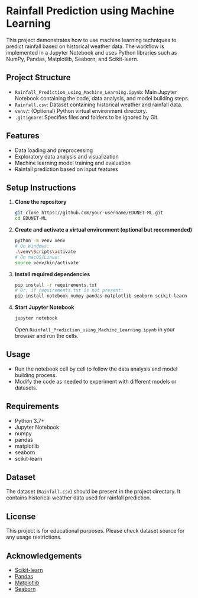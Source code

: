 # Rainfall Prediction using Machine Learning

This project demonstrates how to use machine learning techniques to predict rainfall based on historical weather data. The workflow is implemented in a Jupyter Notebook and uses Python libraries such as NumPy, Pandas, Matplotlib, Seaborn, and Scikit-learn.

## Project Structure

- `Rainfall_Prediction_using_Machine_Learning.ipynb`: Main Jupyter Notebook containing the code, data analysis, and model building steps.
- `Rainfall.csv`: Dataset containing historical weather and rainfall data.
- `venv/`: (Optional) Python virtual environment directory.
- `.gitignore`: Specifies files and folders to be ignored by Git.

## Features
- Data loading and preprocessing
- Exploratory data analysis and visualization
- Machine learning model training and evaluation
- Rainfall prediction based on input features

## Setup Instructions

1. **Clone the repository**
   ```bash
   git clone https://github.com/your-username/EDUNET-ML.git
   cd EDUNET-ML
   ```

2. **Create and activate a virtual environment (optional but recommended)**
   ```bash
   python -m venv venv
   # On Windows:
   .\venv\Scripts\activate
   # On macOS/Linux:
   source venv/bin/activate
   ```

3. **Install required dependencies**
   ```bash
   pip install -r requirements.txt
   # Or, if requirements.txt is not present:
   pip install notebook numpy pandas matplotlib seaborn scikit-learn
   ```

4. **Start Jupyter Notebook**
   ```bash
   jupyter notebook
   ```
   Open `Rainfall_Prediction_using_Machine_Learning.ipynb` in your browser and run the cells.

## Usage
- Run the notebook cell by cell to follow the data analysis and model building process.
- Modify the code as needed to experiment with different models or datasets.

## Requirements
- Python 3.7+
- Jupyter Notebook
- numpy
- pandas
- matplotlib
- seaborn
- scikit-learn

## Dataset
The dataset (`Rainfall.csv`) should be present in the project directory. It contains historical weather data used for rainfall prediction.

## License
This project is for educational purposes. Please check dataset source for any usage restrictions.

## Acknowledgements
- [Scikit-learn](https://scikit-learn.org/)
- [Pandas](https://pandas.pydata.org/)
- [Matplotlib](https://matplotlib.org/)
- [Seaborn](https://seaborn.pydata.org/) 